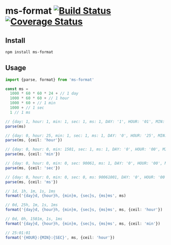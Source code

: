 # ms-format [![Build Status](https://travis-ci.org/Yuhsak/ms-format.svg?branch=main)](https://travis-ci.org/Yuhsak/ms-format) [![Coverage Status](https://coveralls.io/repos/github/Yuhsak/ms-format/badge.svg?branch=main)](https://coveralls.io/github/Yuhsak/ms-format?branch=main)

## Install

```sh
npm install ms-format
```

## Usage

```ts
import {parse, format} from 'ms-format'

const ms =
  1000 * 60 * 60 * 24 + // 1 day
  1000 * 60 * 60 + // 1 hour
  1000 * 60 + // 1 min
  1000 + // 1 sec
  1 // 1 ms

// {day: 1, hour: 1, min: 1, sec: 1, ms: 1, DAY: '1', HOUR: '01', MIN: '01', SEC: '01', MS: '001'}
parse(ms)

// {day: 0, hour: 25, min: 1, sec: 1, ms: 1, DAY: '0', HOUR: '25', MIN: '01', SEC: '01', MS: '001'}
parse(ms, {ceil: 'hour'})

// {day: 0, hour: 0, min: 1501, sec: 1, ms: 1, DAY: '0', HOUR: '00', MIN: '1501', SEC: '01', MS: '001'}
parse(ms, {ceil: 'min'})

// {day: 0, hour: 0, min: 0, sec: 90061, ms: 1, DAY: '0', HOUR: '00', MIN: '00', SEC: '90061', MS: '001'}
parse(ms, {ceil: 'sec'})

// {day: 0, hour: 0, min: 0, sec: 0, ms: 90061001, DAY: '0', HOUR: '00', MIN: '00', SEC: '00', MS: '90061001'}
parse(ms, {ceil: 'ms'})

// 1d, 1h, 1m, 1s, 1ms
format('{day}d, {hour}h, {min}m, {sec}s, {ms}ms', ms)

// 0d, 25h, 1m, 1s, 1ms
format('{day}d, {hour}h, {min}m, {sec}s, {ms}ms', ms, {ceil: 'hour'})

// 0d, 0h, 1501m, 1s, 1ms
format('{day}d, {hour}h, {min}m, {sec}s, {ms}ms', ms, {ceil: 'min'})

// 25:01:01
format('{HOUR}:{MIN}:{SEC}', ms, {ceil: 'hour'})
```
